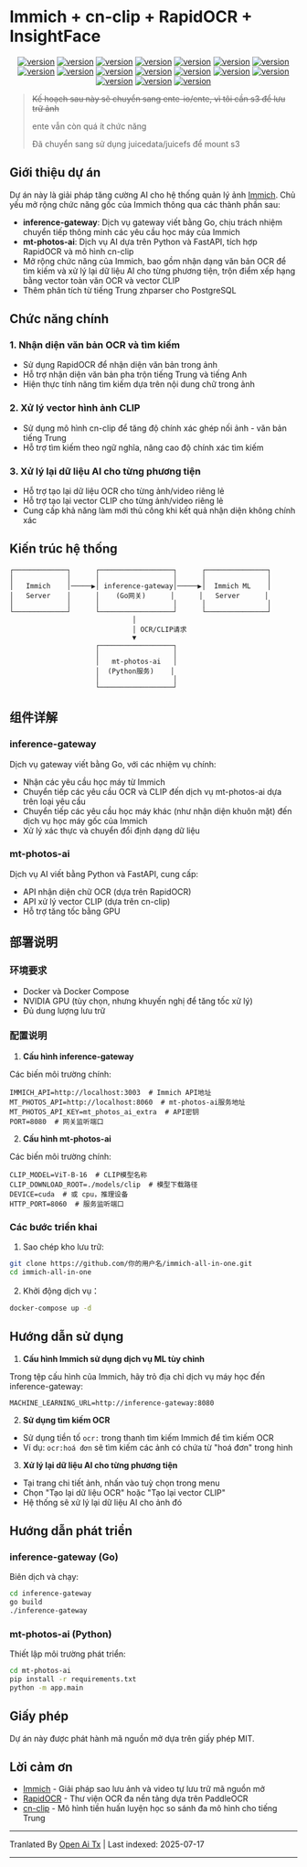 # Immich + cn-clip + RapidOCR + InsightFace

<div style="text-align: center"><p><a href="https://openaitx.github.io/view.html?user=eric-gitta-moore&project=immich-all-in-one&lang=en"><img src="https://img.shields.io/badge/EN-white" alt="version"></a> <a href="https://openaitx.github.io/view.html?user=eric-gitta-moore&project=immich-all-in-one&lang=zh-CN"><img src="https://img.shields.io/badge/简中-white" alt="version"></a> <a href="https://openaitx.github.io/view.html?user=eric-gitta-moore&project=immich-all-in-one&lang=zh-TW"><img src="https://img.shields.io/badge/繁中-white" alt="version"></a> <a href="https://openaitx.github.io/view.html?user=eric-gitta-moore&project=immich-all-in-one&lang=ja"><img src="https://img.shields.io/badge/日本語-white" alt="version"></a> <a href="https://openaitx.github.io/view.html?user=eric-gitta-moore&project=immich-all-in-one&lang=ko"><img src="https://img.shields.io/badge/한국어-white" alt="version"></a> <a href="https://openaitx.github.io/view.html?user=eric-gitta-moore&project=immich-all-in-one&lang=th"><img src="https://img.shields.io/badge/ไทย-white" alt="version"></a> <a href="https://openaitx.github.io/view.html?user=eric-gitta-moore&project=immich-all-in-one&lang=fr"><img src="https://img.shields.io/badge/Français-white" alt="version"></a> <a href="https://openaitx.github.io/view.html?user=eric-gitta-moore&project=immich-all-in-one&lang=de"><img src="https://img.shields.io/badge/Deutsch-white" alt="version"></a> <a href="https://openaitx.github.io/view.html?user=eric-gitta-moore&project=immich-all-in-one&lang=es"><img src="https://img.shields.io/badge/Español-white" alt="version"></a> <a href="https://openaitx.github.io/view.html?user=eric-gitta-moore&project=immich-all-in-one&lang=it"><img src="https://img.shields.io/badge/Italiano-white" alt="version"></a> <a href="https://openaitx.github.io/view.html?user=eric-gitta-moore&project=immich-all-in-one&lang=ru"><img src="https://img.shields.io/badge/Русский-white" alt="version"></a> <a href="https://openaitx.github.io/view.html?user=eric-gitta-moore&project=immich-all-in-one&lang=pt"><img src="https://img.shields.io/badge/Português-white" alt="version"></a> <a href="https://openaitx.github.io/view.html?user=eric-gitta-moore&project=immich-all-in-one&lang=nl"><img src="https://img.shields.io/badge/Nederlands-white" alt="version"></a> <a href="https://openaitx.github.io/view.html?user=eric-gitta-moore&project=immich-all-in-one&lang=pl"><img src="https://img.shields.io/badge/Polski-white" alt="version"></a> <a href="https://openaitx.github.io/view.html?user=eric-gitta-moore&project=immich-all-in-one&lang=ar"><img src="https://img.shields.io/badge/العربية-white" alt="version"></a> <a href="https://openaitx.github.io/view.html?user=eric-gitta-moore&project=immich-all-in-one&lang=tr"><img src="https://img.shields.io/badge/Türkçe-white" alt="version"></a> <a href="https://openaitx.github.io/view.html?user=eric-gitta-moore&project=immich-all-in-one&lang=vi"><img src="https://img.shields.io/badge/Tiếng Việt-white" alt="version"></a> </p></div>

> ~~Kế hoạch sau này sẽ chuyển sang ente-io/ente, vì tôi cần s3 để lưu trữ ảnh~~
> 
> ente vẫn còn quá ít chức năng
> 
> Đã chuyển sang sử dụng juicedata/juicefs để mount s3

## Giới thiệu dự án

Dự án này là giải pháp tăng cường AI cho hệ thống quản lý ảnh [Immich](https://github.com/immich-app/immich). Chủ yếu mở rộng chức năng gốc của Immich thông qua các thành phần sau:

- **inference-gateway**: Dịch vụ gateway viết bằng Go, chịu trách nhiệm chuyển tiếp thông minh các yêu cầu học máy của Immich
- **mt-photos-ai**: Dịch vụ AI dựa trên Python và FastAPI, tích hợp RapidOCR và mô hình cn-clip
- Mở rộng chức năng của Immich, bao gồm nhận dạng văn bản OCR để tìm kiếm và xử lý lại dữ liệu AI cho từng phương tiện, trộn điểm xếp hạng bằng vector toàn văn OCR và vector CLIP
- Thêm phân tích từ tiếng Trung zhparser cho PostgreSQL

## Chức năng chính

### 1. Nhận diện văn bản OCR và tìm kiếm

- Sử dụng RapidOCR để nhận diện văn bản trong ảnh
- Hỗ trợ nhận diện văn bản pha trộn tiếng Trung và tiếng Anh
- Hiện thực tính năng tìm kiếm dựa trên nội dung chữ trong ảnh

### 2. Xử lý vector hình ảnh CLIP

- Sử dụng mô hình cn-clip để tăng độ chính xác ghép nối ảnh - văn bản tiếng Trung
- Hỗ trợ tìm kiếm theo ngữ nghĩa, nâng cao độ chính xác tìm kiếm

### 3. Xử lý lại dữ liệu AI cho từng phương tiện

- Hỗ trợ tạo lại dữ liệu OCR cho từng ảnh/video riêng lẻ
- Hỗ trợ tạo lại vector CLIP cho từng ảnh/video riêng lẻ
- Cung cấp khả năng làm mới thủ công khi kết quả nhận diện không chính xác

## Kiến trúc hệ thống

```
┌─────────────┐      ┌──────────────────┐      ┌───────────────┐
│             │      │                  │      │               │
│   Immich    │─────▶│ inference-gateway│─────▶│  Immich ML    │
│   Server    │      │    (Go网关)      │      │   Server      │
│             │      │                  │      │               │
└─────────────┘      └──────────────────┘      └───────────────┘
                              │
                              │ OCR/CLIP请求
                              ▼
                     ┌──────────────────┐
                     │                  │
                     │   mt-photos-ai   │
                     │  (Python服务)    │
                     │                  │
                     └──────────────────┘
```
## 组件详解

### inference-gateway

Dịch vụ gateway viết bằng Go, với các nhiệm vụ chính:
- Nhận các yêu cầu học máy từ Immich
- Chuyển tiếp các yêu cầu OCR và CLIP đến dịch vụ mt-photos-ai dựa trên loại yêu cầu
- Chuyển tiếp các yêu cầu học máy khác (như nhận diện khuôn mặt) đến dịch vụ học máy gốc của Immich
- Xử lý xác thực và chuyển đổi định dạng dữ liệu

### mt-photos-ai

Dịch vụ AI viết bằng Python và FastAPI, cung cấp:
- API nhận diện chữ OCR (dựa trên RapidOCR)
- API xử lý vector CLIP (dựa trên cn-clip)
- Hỗ trợ tăng tốc bằng GPU

## 部署说明

### 环境要求

- Docker và Docker Compose
- NVIDIA GPU (tùy chọn, nhưng khuyến nghị để tăng tốc xử lý)
- Đủ dung lượng lưu trữ

### 配置说明

1. **Cấu hình inference-gateway**

Các biến môi trường chính:

```
IMMICH_API=http://localhost:3003  # Immich API地址
MT_PHOTOS_API=http://localhost:8060  # mt-photos-ai服务地址
MT_PHOTOS_API_KEY=mt_photos_ai_extra  # API密钥
PORT=8080  # 网关监听端口
```
2. **Cấu hình mt-photos-ai**

Các biến môi trường chính:

```
CLIP_MODEL=ViT-B-16  # CLIP模型名称
CLIP_DOWNLOAD_ROOT=./models/clip  # 模型下载路径
DEVICE=cuda  # 或 cpu，推理设备
HTTP_PORT=8060  # 服务监听端口
```
### Các bước triển khai

1. Sao chép kho lưu trữ:

```bash
git clone https://github.com/你的用户名/immich-all-in-one.git
cd immich-all-in-one
```
2. Khởi động dịch vụ：

```bash
docker-compose up -d
```
## Hướng dẫn sử dụng

1. **Cấu hình Immich sử dụng dịch vụ ML tùy chỉnh**

Trong tệp cấu hình của Immich, hãy trỏ địa chỉ dịch vụ máy học đến inference-gateway:

```
MACHINE_LEARNING_URL=http://inference-gateway:8080
```
2. **Sử dụng tìm kiếm OCR**

- Sử dụng tiền tố `ocr:` trong thanh tìm kiếm Immich để tìm kiếm OCR
- Ví dụ: `ocr:hoá đơn` sẽ tìm kiếm các ảnh có chứa từ "hoá đơn" trong hình

3. **Xử lý lại dữ liệu AI cho từng phương tiện**

- Tại trang chi tiết ảnh, nhấn vào tuỳ chọn trong menu
- Chọn "Tạo lại dữ liệu OCR" hoặc "Tạo lại vector CLIP"
- Hệ thống sẽ xử lý lại dữ liệu AI cho ảnh đó

## Hướng dẫn phát triển

### inference-gateway (Go)

Biên dịch và chạy:

```bash
cd inference-gateway
go build
./inference-gateway
```
### mt-photos-ai (Python)

Thiết lập môi trường phát triển:

```bash
cd mt-photos-ai
pip install -r requirements.txt
python -m app.main
```
## Giấy phép

Dự án này được phát hành mã nguồn mở dựa trên giấy phép MIT.

## Lời cảm ơn

- [Immich](https://github.com/immich-app/immich) - Giải pháp sao lưu ảnh và video tự lưu trữ mã nguồn mở
- [RapidOCR](https://github.com/RapidAI/RapidOCR) - Thư viện OCR đa nền tảng dựa trên PaddleOCR
- [cn-clip](https://github.com/OFA-Sys/Chinese-CLIP) - Mô hình tiền huấn luyện học so sánh đa mô hình cho tiếng Trung



---

Tranlated By [Open Ai Tx](https://github.com/OpenAiTx/OpenAiTx) | Last indexed: 2025-07-17

---